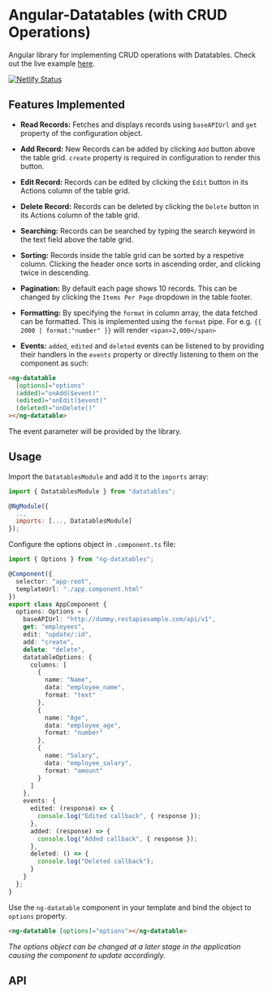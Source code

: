 # Angular-Datatables (with CRUD Operations)

Angular library for implementing CRUD operations with Datatables. Check out the live example [here](https://ng-datatables.netlify.com).

[![Netlify Status](https://api.netlify.com/api/v1/badges/a40621ff-9b9b-418f-89f3-a6f4ffadadcf/deploy-status)](https://app.netlify.com/sites/ng-datatables/deploys)

## Features Implemented

- **Read Records:** Fetches and displays records using `baseAPIUrl` and `get` property of the configuration object.

- **Add Record:** New Records can be added by clicking `Add` button above the table grid. `create` property is required in configuration to render this button.

- **Edit Record:** Records can be edited by clicking the `Edit` button in its Actions column of the table grid.

- **Delete Record:** Records can be deleted by clicking the `Delete` button in its Actions column of the table grid.

- **Searching:** Records can be searched by typing the search keyword in the text field above the table grid.

- **Sorting:** Records inside the table grid can be sorted by a respetive column. Clicking the header once sorts in ascending order, and clicking twice in descending.

- **Pagination:** By default each page shows 10 records. This can be changed by clicking the `Items Per Page` dropdown in the table footer.

- **Formatting:** By specifying the `format` in column array, the data fetched can be formatted. This is implemented using the `format` pipe. For e.g. `{{ 2000 | format:"number" }}` will render `<span>2,000</span>`

- **Events:** `added`, `edited` and `deleted` events can be listened to by providing their handlers in the `events` property or directly listening to them on the component as such:

```html
<ng-datatable
  [options]="options"
  (added)="onAdd($event)"
  (edited)="onEdit($event)"
  (deleted)="onDelete()"
></ng-datatable>
```

The event parameter will be provided by the library.

## Usage

Import the `DatatablesModule` and add it to the `imports` array:

```js
import { DatatablesModule } from "datatables";

@NgModule({
  ...
  imports: [..., DatatablesModule]
});
```

Configure the options object in `.component.ts` file:

```ts
import { Options } from "ng-datatables";

@Component({
  selector: "app-root",
  templateUrl: "./app.component.html"
})
export class AppComponent {
  options: Options = {
    baseAPIUrl: "http://dummy.restapiexample.com/api/v1",
    get: "employees",
    edit: "update/:id",
    add: "create",
    delete: "delete",
    datatableOptions: {
      columns: [
        {
          name: "Name",
          data: "employee_name",
          format: "text"
        },
        {
          name: "Age",
          data: "employee_age",
          format: "number"
        },
        {
          name: "Salary",
          data: "employee_salary",
          format: "amount"
        }
      ]
    },
    events: {
      edited: (response) => {
        console.log("Edited callback", { response });
      },
      added: (response) => {
        console.log("Added callback", { response });
      },
      deleted: () => {
        console.log("Deleted callback");
      }
    }
  };
}
```

Use the `ng-datatable` component in your template and bind the object to `options` property.

```html
<ng-datatable [options]="options"></ng-datatable>
```

_The options object can be changed at a later stage in the application causing the component to update accordingly._

## API
